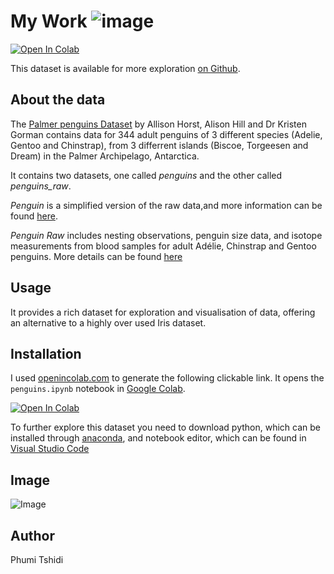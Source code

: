# My Work                                                                           ![image](https://allisonhorst.github.io/palmerpenguins/logo.png)

<a target="_blank" href="https://colab.research.google.com/github/PCM11/mywork/blob/
main/penguins.ipynb">

  <img src="https://colab.research.google.com/assets/colab-badge.svg" alt="Open In 
Colab"/>
</a>

This dataset is available for more exploration [on Github](https://allisonhorst.github.io/palmerpenguins/).

## About the data

The [Palmer penguins Dataset](https://allisonhorst.github.io/palmerpenguins/) by Allison Horst, Alison Hill and Dr Kristen Gorman contains data for 344 adult penguins of 3 different species (Adelie, Gentoo and Chinstrap), from 3 differrent islands (Biscoe, Torgeesen and Dream) in the Palmer Archipelago, Antarctica.

It contains two datasets, one called *penguins* and the other called *penguins_raw*.

*Penguin* is a simplified version of the raw data,and more information can be found [here](https://allisonhorst.github.io/palmerpenguins/reference/penguins.html).

*Penguin Raw* includes nesting observations, penguin size data, and isotope measurements from blood samples for adult Adélie, Chinstrap and Gentoo penguins.
More details can be found [here](https://allisonhorst.github.io/palmerpenguins/reference/penguins_raw.html)

## Usage

It provides a rich dataset for exploration and visualisation of data, offering an alternative to a highly over used Iris dataset.

## Installation

I used [openincolab.com](https://openincolab.com/) to generate the following clickable link.
It opens the `penguins.ipynb` notebook in [Google Colab](https://colab.research.google.com/).

<a target="_blank" href="https://colab.research.google.com/github/PCM11/mywork/blob/main/penguins.ipynb">

  <img src="https://colab.research.google.com/assets/colab-badge.svg" alt="Open In Colab"/>
</a>

To further explore this dataset you need to download python, which can be installed through [anaconda](https://www.anaconda.com/download), and notebook editor, which can be found in [Visual Studio Code](https://code.visualstudio.com/)

## Image

![Image](https://miro.medium.com/v2/resize:fit:786/format:webp/0*V1ED9g49d51KpYv9.png)

## Author

Phumi Tshidi
